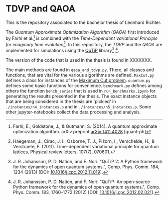 # TDVP and QAOA

This is the repository associated to the bachelor thesis of Leonhard Richter.

The _Quantum Approximate Optimization Algorithm_ (_QAOA_) first introduced by Farhi et al.[^fn1] is combined with the _Time-Dependent Variational Principle for imaginary time evolution_[^fn2].
In this repository, the _TDVP_ and the _QAOA_ are implemented for simulations using the [QuTiP](https://qutip.org/index.html) library[^fn3] [^fn4].

The version of the code that is used in the thesis is found in XXXXXXX.

The main methods are found in `qaoa_and_tdvp.py`. There, all classes and functions, that are vital for the various algorithms are defined.
`MaxCut.py` defines a class for instances of the [Maximum Cut problem](https://en.wikipedia.org/wiki/Maximum_cut).
`quantum.py` defines some basic functions for convenience.
`benchmark.py` defines among others the function `bench_series` that is used in `run_benchmarks.ipynb` for generating the results presented in the thesis.
The exact instance objects that are being considered in the thesis are 'pickled' in `./instances/n4_instances.p` and in `./instances/n5_instances.p`.
Some other jupyter-notebooks collect the data processing and analysis.

[^fn1]: Farhi, E., Goldstone, J., & Gutmann, S. (2014). A quantum approximate optimization algorithm. arXiv preprint [arXiv:1411.4028](https://arxiv.org/abs/1411.4028) [quant-ph]
[^fn2]: Haegeman, J., Cirac, J. I., Osborne, T. J., Pižorn, I., Verschelde, H., & Verstraete, F. (2011). Time-dependent variational principle for quantum lattices. Physical review letters, 107(7), 070601.
[^fn3]: J. R. Johansson, P. D. Nation, and F. Nori: "QuTiP 2: A Python framework for the dynamics of open quantum systems.", Comp. Phys. Comm. 184, 1234 (2013) [DOI: [10.1016/j.cpc.2012.11.019](https://dx.doi.org/10.1016/j.cpc.2012.11.019)].
[^fn4]: J. R. Johansson, P. D. Nation, and F. Nori: "QuTiP: An open-source Python framework for the dynamics of open quantum systems.", Comp. Phys. Comm. 183, 1760–1772 (2012) [DOI: [10.1016/j.cpc.2012.02.021](https://dx.doi.org/10.1016/j.cpc.2012.02.021)].
